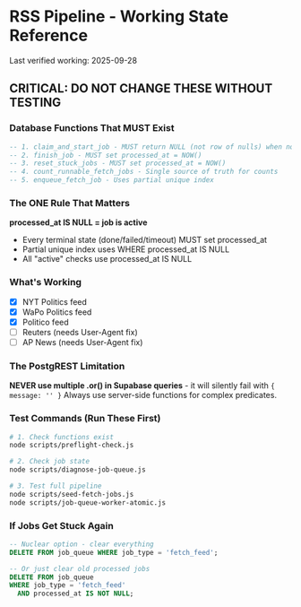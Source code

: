# RSS Pipeline - Working State Reference
Last verified working: 2025-09-28

## CRITICAL: DO NOT CHANGE THESE WITHOUT TESTING

### Database Functions That MUST Exist
```sql
-- 1. claim_and_start_job - MUST return NULL (not row of nulls) when no jobs
-- 2. finish_job - MUST set processed_at = NOW() 
-- 3. reset_stuck_jobs - MUST set processed_at = NOW()
-- 4. count_runnable_fetch_jobs - Single source of truth for counts
-- 5. enqueue_fetch_job - Uses partial unique index
```

### The ONE Rule That Matters
**processed_at IS NULL = job is active**
- Every terminal state (done/failed/timeout) MUST set processed_at
- Partial unique index uses WHERE processed_at IS NULL
- All "active" checks use processed_at IS NULL

### What's Working
- [X] NYT Politics feed
- [X] WaPo Politics feed  
- [X] Politico feed
- [ ] Reuters (needs User-Agent fix)
- [ ] AP News (needs User-Agent fix)

### The PostgREST Limitation
**NEVER use multiple .or() in Supabase queries** - it will silently fail with `{ message: '' }`
Always use server-side functions for complex predicates.

### Test Commands (Run These First)
```bash
# 1. Check functions exist
node scripts/preflight-check.js

# 2. Check job state
node scripts/diagnose-job-queue.js  

# 3. Test full pipeline
node scripts/seed-fetch-jobs.js
node scripts/job-queue-worker-atomic.js
```

### If Jobs Get Stuck Again
```sql
-- Nuclear option - clear everything
DELETE FROM job_queue WHERE job_type = 'fetch_feed';

-- Or just clear old processed jobs
DELETE FROM job_queue 
WHERE job_type = 'fetch_feed' 
  AND processed_at IS NOT NULL;
```
